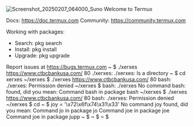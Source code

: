 
![Screenshot_20250207_064000_Suno](https://github.com/user-attachments/assets/50dab061-27f1-420e-968f-a804723f5a65)
Welcome to Termux

Docs:       https://doc.termux.com
Community:  https://community.termux.com

Working with packages:
 - Search:  pkg search <query>
 - Install: pkg install <package>
 - Upgrade: pkg upgrade

Report issues at https://bugs.termux.com
~ $ ./xerxes https://www.ctbcbankusa.com/ 80
./xerxes: ./xerxes: Is a directory
~ $ cd xerxes
~/xerxes $ ./xerxes https://www.ctbcbankusa.com/ 80
bash: ./xerxes: Permission denied
~/xerxes $ bash: ./xerxes
No command bash: found, did you mean:
 Command bash in package bash
~/xerxes $ ./xerxes https://www.ctbcbankusa.com/ 80
bash: ./xerxes: Permission denied
~/xerxes $ cd
~ $ joy = '\x72\x6f\x74\x31\x33'
No command joy found, did you mean:
 Command jo in package jo
 Command joe in package joe
 Command joe in package jupp
~ $
~ $
~ $
